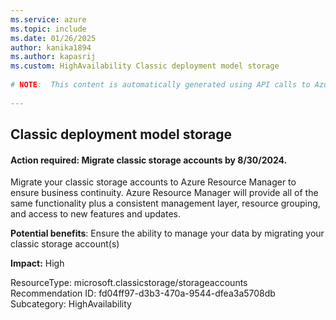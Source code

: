 ```yaml
---
ms.service: azure
ms.topic: include
ms.date: 01/26/2025
author: kanika1894
ms.author: kapasrij
ms.custom: HighAvailability Classic deployment model storage
  
# NOTE:  This content is automatically generated using API calls to Azure. Any edits made on these files will be overwritten in the next run of the script. 
  
---
```

  
## Classic deployment model storage  
  
<!--fd04ff97-d3b3-470a-9544-dfea3a5708db_begin-->

#### Action required: Migrate classic storage accounts by 8/30/2024.  
  
Migrate your classic storage accounts to Azure Resource Manager to ensure business continuity. Azure Resource Manager will provide all of the same functionality plus a consistent management layer, resource grouping, and access to new features and updates.  
  
**Potential benefits**: Ensure the ability to manage your data by migrating your classic storage account(s)  

**Impact:** High
  
  

ResourceType: microsoft.classicstorage/storageaccounts  
Recommendation ID: fd04ff97-d3b3-470a-9544-dfea3a5708db  
Subcategory: HighAvailability

<!--fd04ff97-d3b3-470a-9544-dfea3a5708db_end-->

<!--articleBody-->
